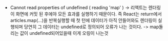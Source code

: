 
- Cannot read properties of undefined ( reading 'map' )
 -> 리액트는 렌더링이 화면에 커밋 된 후에야 모든 효과를 실행하기 때문이다. 즉 React는 return에서 articles.map(...)을 반복실행할 때 첫 턴에 데이터가 아직 안들어와도 렌더링이 실행되며 당연히 그 데이터는 undefined로 정의되어 오류가 나는 것이다.
 -> map돌리는 값이 undefined되어있을때 이게 오링이 나는것